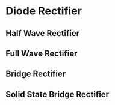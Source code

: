# Diode Rectifier
## Half Wave Rectifier
## Full Wave Rectifier
## Bridge Rectifier
## Solid State Bridge Rectifier
